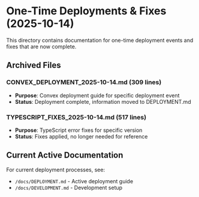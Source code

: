 # One-Time Deployments & Fixes (2025-10-14)

This directory contains documentation for one-time deployment events and fixes that are now complete.

## Archived Files

### CONVEX_DEPLOYMENT_2025-10-14.md (309 lines)
- **Purpose**: Convex deployment guide for specific deployment event
- **Status**: Deployment complete, information moved to DEPLOYMENT.md

### TYPESCRIPT_FIXES_2025-10-14.md (517 lines)
- **Purpose**: TypeScript error fixes for specific version
- **Status**: Fixes applied, no longer needed for reference

## Current Active Documentation

For current deployment processes, see:
- `/docs/DEPLOYMENT.md` - Active deployment guide
- `/docs/DEVELOPMENT.md` - Development setup
